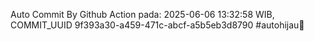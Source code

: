 Auto Commit By Github Action pada: 2025-06-06 13:32:58 WIB, COMMIT_UUID 9f393a30-a459-471c-abcf-a5b5eb3d8790 #autohijau🗿
